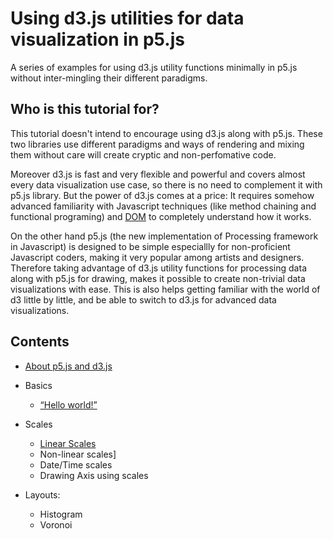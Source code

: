 <div class="header">

</div>

# Using d3.js utilities for data visualization in p5.js
<!--*by [Sepand Ansari](http://sepans.com/)-->


A series of examples for using d3.js utility functions minimally in p5.js without inter-mingling their different paradigms.

## Who is this tutorial for?
This tutorial doesn't intend to encourage using d3.js along with p5.js. These two libraries use different paradigms and ways of rendering and mixing them without 
care will create cryptic and non-perfomative code. 

Moreover d3.js is fast and very flexible and powerful and covers almost every data visualization 
use case, so there is no need to complement it with p5.js library. But the power of d3.js comes at a price: It requires somehow advanced familiarity 
with Javascript techniques (like method chaining and functional programing) and [DOM](https://en.wikipedia.org/wiki/Document_Object_Model) to completely understand how it works.

On the other hand p5.js (the new implementation of Processing framework in Javascript) is designed to be simple especiallly for non-proficient Javascript coders, making it very popular among artists and designers. 
Therefore taking advantage of d3.js utility functions for processing data along with p5.js for drawing, makes it possible to create non-trivial data visualizations with ease. 
This is also helps getting familiar with the world of d3 little by little, and be able to switch to d3.js for advanced data visualizations.

## Contents

* [About p5.js and d3.js](aboutp5d3/)

* Basics
    * [“Hello world!”](helloworld/)

* Scales
    * [Linear Scales](linear/)
    * Non-linear scales]
    * Date/Time scales
    * Drawing Axis using scales


* Layouts:
    * Histogram
    * Voronoi

<!--
* [Examples](examples/)

* [Glossary](glossary/)

* [Appendix:](appendix/) Other ways to use this book
	* [How can I navigate this book offline?](appendix/)

-->
<!--
## About the Author
<p class="header"><a href="http://twitter.com/" target="_blank">Twitter</a> - <a href="https://github.com/sepans" target="_blank">GitHub</a> 
-->

